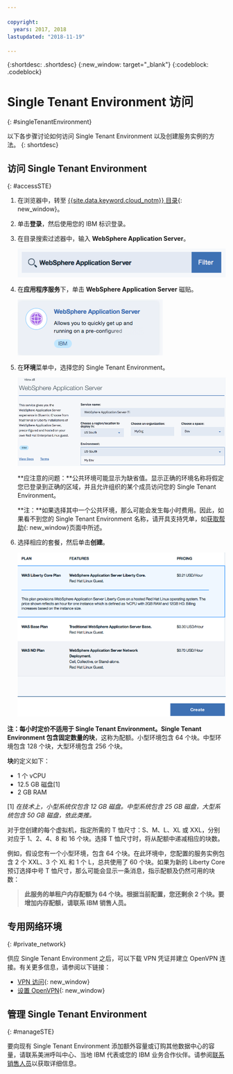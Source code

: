 ```yaml
---

copyright:
  years: 2017, 2018
lastupdated: "2018-11-19"

---
```


{:shortdesc: .shortdesc}
{:new_window: target="_blank"}
{:codeblock: .codeblock}

# Single Tenant Environment 访问
{: #singleTenantEnvironment}


以下各步骤讨论如何访问 Single Tenant Environment 以及创建服务实例的方法。
{: shortdesc}


## 访问 Single Tenant Environment
{: #accessSTE}

1. 在浏览器中，转至 [{{site.data.keyword.cloud_notm}} 目录](https://{DomainName}/catalog/){: new_window}。

2. 单击**登录**，然后使用您的 IBM 标识登录。

6. 在目录搜索过滤器中，输入 **WebSphere Application Server**。

    ![搜索过滤器](images/filter.png)

7. 在**应用程序服务**下，单击 **WebSphere Application Server** 磁贴。

    ![WebSphere Application Server 磁贴](images/iconWAS.png)

8. 在**环境**菜单中，选择您的 Single Tenant Environment。

    ![Single Tenant Environment 名称](images/environmentSTE.png)

    **应注意的问题：**公共环境可能显示为缺省值。显示正确的环境名称将假定您已登录到正确的区域，并且允许组织的某个成员访问您的 Single Tenant Environment。

    **注：**如果选择其中一个公共环境，那么可能会发生每小时费用。因此，如果看不到您的 Single Tenant Environment 名称，请开具支持凭单，如[获取帮助](reportingIssues.html){: new_window}页面中所述。

9. 选择相应的套餐，然后单击**创建**。

    ![选择套餐并创建服务](images/createSTE.png)


**注：**每小时定价不适用于 Single Tenant Environment。Single Tenant Environment 包含固定数量的**块**，这称为配额。小型环境包含 64 个块。中型环境包含 128 个块，大型环境包含 256 个块。

**块**的定义如下：
  * 1 个 vCPU
  * 12.5 GB 磁盘[1]
  * 2 GB RAM

[1] *在技术上，小型系统仅包含 12 GB 磁盘。中型系统包含 25 GB 磁盘，大型系统包含 50 GB 磁盘，依此类推。*

对于您创建的每个虚拟机，指定所需的 T 恤尺寸：S、M、L、XL 或 XXL，分别对应于 1、2、4、8 和 16 个块。选择 T 恤尺寸时，将从配额中递减相应的块数。

例如，假设您有一个小型环境，包含 64 个块。在此环境中，您配置的服务实例包含 2 个 XXL、3 个 XL 和 1 个 L，总共使用了 60 个块。如果为新的 Liberty Core 预订选择中号 T 恤尺寸，那么可能会显示一条消息，指示配额及仍然可用的块数：

> **此服务的单租户内存配额为 64 个块。根据当前配置，您还剩余 2 个块。要增加内存配额，请联系 IBM 销售人员。**


## 专用网络环境
{: #private_network}

供应 Single Tenant Environment 之后，可以下载 VPN 凭证并建立 OpenVPN 连接。有关更多信息，请参阅以下链接：

* [VPN 访问](networkEnvironment.html#vpnAccess){: new_window}
* [设置 OpenVPN](systemAccess.html#setup_openvpn){: new_window}

## 管理 Single Tenant Environment
{: #manageSTE}

要向现有 Single Tenant Environment 添加额外容量或订购其他数据中心的容量，请联系美洲呼叫中心、当地 IBM 代表或您的 IBM 业务合作伙伴。请参阅[联系销售人员](reportingIssues.html#contacting-sales)以获取详细信息。

